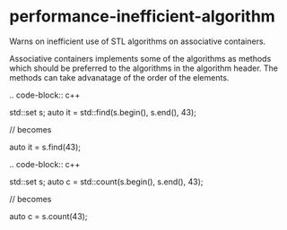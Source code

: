 performance-inefficient-algorithm
=================================

Warns on inefficient use of STL algorithms on associative containers.

Associative containers implements some of the algorithms as methods
which should be preferred to the algorithms in the algorithm header. The
methods can take advanatage of the order of the elements.

.. code-block:: c++

std::set<int> s; auto it = std::find(s.begin(), s.end(), 43);

// becomes

auto it = s.find(43);

.. code-block:: c++

std::set<int> s; auto c = std::count(s.begin(), s.end(), 43);

// becomes

auto c = s.count(43);
